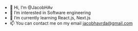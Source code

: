 - 👋 Hi, I’m @JacobHAv
- 👀 I’m interested in Software engineering
- 🌱 I’m currently learning React.js, Next.js
- 📫 You can contact me on my email jacobhavrda@gmail.com

<!---
JacobHAv/JacobHAv is a ✨ special ✨ repository because its `README.md` (this file) appears on your GitHub profile.
You can click the Preview link to take a look at your changes.
--->
